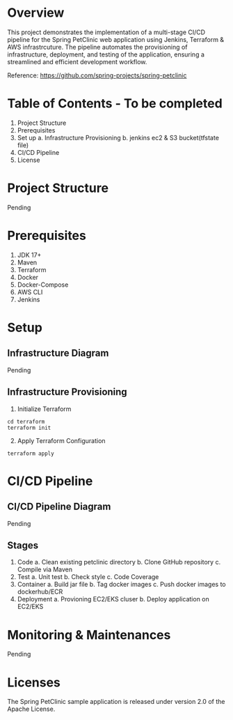 # Overview

This project demonstrates the implementation of a multi-stage CI/CD pipeline for the Spring PetClinic web application using Jenkins,  Terraform & AWS infrastrcuture. The pipeline automates the provisioning of infrastructure, deployment, and testing of the application, ensuring a streamlined and efficient development workflow.

Reference: https://github.com/spring-projects/spring-petclinic

# Table of Contents - To be completed
1. Project Structure
2. Prerequisites
3. Set up
   a. Infrastructure Provisioning
   b. jenkins ec2 & S3 bucket(tfstate file)
4. CI/CD Pipeline
5. License

# Project Structure
Pending

# Prerequisites
1. JDK 17+
2. Maven
3. Terraform
4. Docker
5. Docker-Compose
6. AWS CLI
7. Jenkins
   

# Setup
## Infrastructure Diagram
Pending

## Infrastructure Provisioning
1. Initialize Terraform
```
cd terraform
terraform init
```

2. Apply Terraform Configuration
```
terraform apply
```

# CI/CD Pipeline
## CI/CD Pipeline Diagram
Pending

## Stages
1. Code
   a. Clean existing petclinic directory
   b. Clone GitHub repository
   c. Compile via Maven
2. Test
   a. Unit test
   b. Check style
   c. Code Coverage
3. Container
   a. Build jar file
   b. Tag docker images
   c. Push docker images to dockerhub/ECR
4. Deployment
   a. Provioning EC2/EKS cluser
   b. Deploy application on EC2/EKS

# Monitoring & Maintenances
Pending

# Licenses
The Spring PetClinic sample application is released under version 2.0 of the Apache License.
